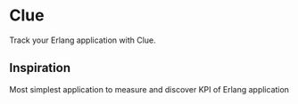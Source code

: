# Clue

Track your Erlang application with Clue.

## Inspiration

Most simplest application to measure and discover KPI of Erlang application
